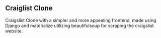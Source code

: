 <h2>Craiglist Clone</h2>

Craigslist Clone with a simpler and more appealing frontend, made using Django and materialize utilizing beautifulsoup for scraping the craigslist website.
